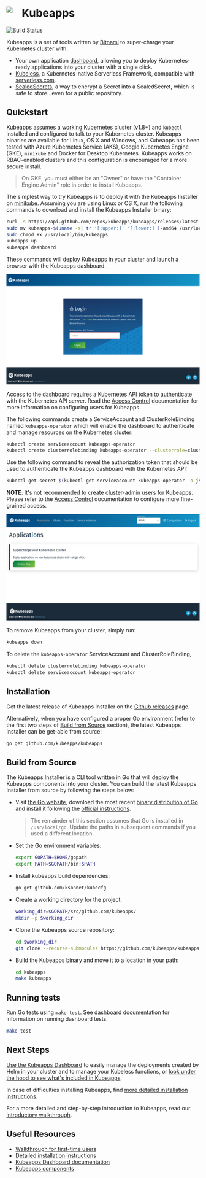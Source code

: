 # <img src="./img/logo.png" width="40" align="left"> Kubeapps

[![Build Status](https://travis-ci.org/kubeapps/kubeapps.svg?branch=master)](https://travis-ci.org/kubeapps/kubeapps)

Kubeapps is a set of tools written by [Bitnami](https://bitnami.com) to super-charge your Kubernetes cluster with:

* Your own application [dashboard](https://kubeapps.com/), allowing you to deploy Kubernetes-ready applications into your cluster with a single click.
* [Kubeless](http://kubeless.io/), a Kubernetes-native Serverless Framework, compatible with [serverless.com](https://serverless.com).
* [SealedSecrets](https://github.com/bitnami/sealed-secrets), a way to encrypt a Secret into a SealedSecret, which is safe to store...even for a public repository.

## Quickstart

Kubeapps assumes a working Kubernetes cluster (v1.8+) and [`kubectl`](https://kubernetes.io/docs/tasks/tools/install-kubectl/) installed and configured to talk to your Kubernetes cluster. Kubeapps binaries are available for Linux, OS X and Windows, and Kubeapps has been tested with Azure Kubernetes Service (AKS), Google Kubernetes Engine (GKE), `minikube` and Docker for Desktop Kubernetes. Kubeapps works on RBAC-enabled clusters and this configuration is encouraged for a more secure install.

> On GKE, you must either be an "Owner" or have the "Container Engine Admin" role in order to install Kubeapps.

The simplest way to try Kubeapps is to deploy it with the Kubeapps Installer on [minikube](https://github.com/kubernetes/minikube). Assuming you are using Linux or OS X, run the following commands to download and install the Kubeapps Installer binary:

```bash
curl -s https://api.github.com/repos/kubeapps/kubeapps/releases/latest | grep -i $(uname -s) | grep browser_download_url | cut -d '"' -f 4 | wget -i -
sudo mv kubeapps-$(uname -s| tr '[:upper:]' '[:lower:]')-amd64 /usr/local/bin/kubeapps
sudo chmod +x /usr/local/bin/kubeapps
kubeapps up
kubeapps dashboard
```

These commands will deploy Kubeapps in your cluster and launch a browser with the Kubeapps dashboard.

![Dashboard login page](img/dashboard-login.png)

Access to the dashboard requires a Kubernetes API token to authenticate with the Kubernetes API server. Read the [Access Control](docs/access-control.md) documentation for more information on configuring users for Kubeapps.

The following commands create a ServiceAccount and ClusterRoleBinding named `kubeapps-operator` which will enable the dashboard to authenticate and manage resources on the Kubernetes cluster:

```bash
kubectl create serviceaccount kubeapps-operator
kubectl create clusterrolebinding kubeapps-operator --clusterrole=cluster-admin --serviceaccount=default:kubeapps-operator
```

Use the following command to reveal the authorization token that should be used to authenticate the Kubeapps dashboard with the Kubernetes API:

```bash
kubectl get secret $(kubectl get serviceaccount kubeapps-operator -o jsonpath='{.secrets[].name}') -o jsonpath='{.data.token}' | base64 --decode
```

**NOTE**: It's not recommended to create cluster-admin users for Kubeapps. Please refer to the [Access Control](docs/access-control.md) documentation to configure more fine-grained access.

![Dashboard main page](img/dashboard-home.png)

To remove Kubeapps from your cluster, simply run:

```bash
kubeapps down
```

To delete the `kubeapps-operator` ServiceAccount and ClusterRoleBinding,

```bash
kubectl delete clusterrolebinding kubeapps-operator
kubectl delete serviceaccount kubeapps-operator
```

## Installation

Get the latest release of Kubeapps Installer on the [Github releases](https://github.com/kubeapps/kubeapps/releases) page.

Alternatively, when you have configured a proper Go environment (refer to the first two steps of [Build from Source](#build-from-source) section), the latest Kubeapps Installer can be get-able from source:

```bash
go get github.com/kubeapps/kubeapps
```

## Build from Source

The Kubeapps Installer is a CLI tool written in Go that will deploy the Kubeapps components into your cluster.
You can build the latest Kubeapps Installer from source by following the steps below:

* Visit [the Go website](https://golang.org), download the most recent [binary distribution of Go](https://golang.org/dl/) and install it following the [official instructions](https://golang.org/doc/install).

  > The remainder of this section assumes that Go is installed in `/usr/local/go`. Update the paths in subsequent commands if you used a different location.

* Set the Go environment variables:

  ```bash
  export GOPATH=$HOME/gopath
  export PATH=$GOPATH/bin:$PATH
  ```

* Install kubeapps build dependencies:

  ```bash
  go get github.com/ksonnet/kubecfg
  ```

* Create a working directory for the project:

  ```bash
  working_dir=$GOPATH/src/github.com/kubeapps/
  mkdir -p $working_dir
  ```

* Clone the Kubeapps source repository:

  ```bash
  cd $working_dir
  git clone --recurse-submodules https://github.com/kubeapps/kubeapps
  ```

* Build the Kubeapps binary and move it to a location in your path:

  ```bash
  cd kubeapps
  make kubeapps
  ```

## Running tests

Run Go tests using `make test`. See [dashboard documentation](dashboard/README.md) for information on running dashboard tests.

```bash
make test
```

## Next Steps

[Use the Kubeapps Dashboard](docs/dashboard.md) to easily manage the deployments created by Helm in your cluster and to manage your Kubeless functions, or [look under the hood to see what's included in Kubeapps](docs/components.md).

In case of difficulties installing Kubeapps, find [more detailed installation instructions](docs/install.md).

For a more detailed and step-by-step introduction to Kubeapps, read our [introductory walkthrough](docs/getting-started.md).

## Useful Resources

* [Walkthrough for first-time users](docs/getting-started.md)
* [Detailed installation instructions](docs/install.md)
* [Kubeapps Dashboard documentation](docs/dashboard.md)
* [Kubeapps components](docs/components.md)
